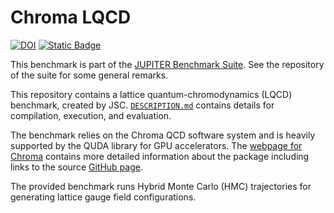 # Chroma LQCD

[![DOI](https://zenodo.org/badge/828231951.svg)](https://zenodo.org/badge/latestdoi/828231951) [![Static Badge](https://img.shields.io/badge/DOI%20(Suite)-10.5281%2Fzenodo.12737073-blue)](https://zenodo.org/badge/latestdoi/764615316)

This benchmark is part of the [JUPITER Benchmark Suite](https://github.com/FZJ-JSC/jubench). See the repository of the suite for some general remarks.

This repository contains a lattice quantum-chromodynamics (LQCD) benchmark, created by JSC. [`DESCRIPTION.md`](DESCRIPTION.md) contains details for compilation, execution, and evaluation. 

The benchmark relies on the Chroma QCD software system and is heavily supported by the QUDA library for GPU accelerators. The [webpage for Chroma](https://jeffersonlab.github.io/chroma/) contains more detailed information about the package including links to the source [GitHub page](https://github.com/JeffersonLab/chroma).

The provided benchmark runs Hybrid Monte Carlo (HMC) trajectories for generating lattice gauge field configurations.
